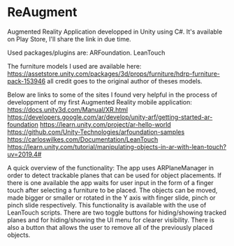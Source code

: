 # ReAugment
Augmented Reality Application developped in Unity using C#.
It's available on Play Store, I'll share the link in due time.

Used packages/plugins are:
ARFoundation.
LeanTouch

The furniture models I used are available here: 
https://assetstore.unity.com/packages/3d/props/furniture/hdrp-furniture-pack-153946
all credit goes to the original author of theses models.

Below are links to some of the sites I found very helpful in the process of developpment of my first Augmented Reality mobile application:
https://docs.unity3d.com/Manual/XR.html
https://developers.google.com/ar/develop/unity-arf/getting-started-ar-foundation
https://learn.unity.com/project/ar-hello-world
https://github.com/Unity-Technologies/arfoundation-samples
https://carloswilkes.com/Documentation/LeanTouch
https://learn.unity.com/tutorial/manipulating-objects-in-ar-with-lean-touch?uv=2019.4#

A quick overview of the functionality:
The app uses ARPlaneManager in order to detect trackable planes that can be used for object placements.
If there is one available the app waits for user input in the form of a finger touch after selecting a furniture to be placed.
The objects can be moved, made bigger or smaller or rotated in the Y axis with finger slide, pinch or pinch slide respectively. This functionality is available with the use of LeanTouch scripts.
There are two toggle buttons for hiding/showing tracked planes and for hiding/showing the UI menu for clearer visibility.
There is also a button that allows the user to remove all of the previously placed objects.
